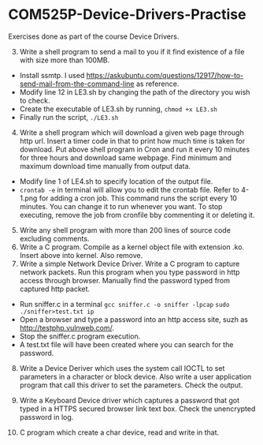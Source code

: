 # COM525P-Device-Drivers-Practise
Exercises done as part of the course Device Drivers.  

3. Write a shell program to send a mail to you if it find existence of a file with size more than 100MB.  
  * Install ssmtp. I used https://askubuntu.com/questions/12917/how-to-send-mail-from-the-command-line as reference. 
  * Modify line 12 in LE3.sh by changing the path of the directory you wish to check.  
  * Create the executable of LE3.sh by running, `chmod +x LE3.sh`
  * Finally run the script, `./LE3.sh`  

4. Write a shell program which will download a given web page through http url. Insert a timer code in that to print how much time is taken for download. Put above shell program in Cron and run it every 10 minutes for three hours and download same webpage. Find minimum and maximum download time manually from output data.  
  * Modify line 1 of LE4.sh to specify location of the output file.
  * `crontab -e` in terminal will allow you to edit the crontab file. Refer to 4-1.png for adding a cron job. This command runs the script every 10 minutes. You can change it to run whenever you want. To stop executing, remove the job from cronfile bby commenting it or deleting it. 
  
5. Write any shell program with more than 200 lines of source code excluding comments.  
6. Write a C program. Compile as a kernel object file with extension .ko. Insert above into kernel. Also remove.  
7. Write a simple Network Device Driver. Write a C program to capture network packets. Run this program when you type password in http access through browser. Manually find the password typed from captured http packet.  
  * Run sniffer.c in a terminal 
     `gcc sniffer.c -o sniffer -lpcap` 
     `sudo ./sniffer>test.txt ip`
  * Open a browser and type a password into an http access site, suzh as http://testphp.vulnweb.com/. 
  * Stop the sniffer.c program execution.
  * A test.txt file will have been created where you can search for the password.
  
8. Write a Device Deriver which uses the system call IOCTL to set parameters in a character or block device. Also write a user application program that call this driver to set the parameters. Check the output.  

9. Write a Keyboard Device driver which captures a password that got typed in a HTTPS secured browser link text box. Check the unencrypted password in log.  

15. C program which create a char device,  read and write in that.



